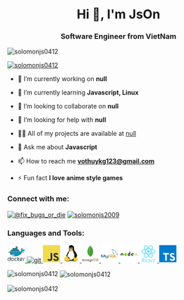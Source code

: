 <h1 align="center">Hi 👋, I'm JsOn</h1>
<h3 align="center">Software Engineer from VietNam</h3>

<p align="left"> <img src="https://komarev.com/ghpvc/?username=solomonjs0412&label=Profile%20views&color=0e75b6&style=flat" alt="solomonjs0412" /> </p>

<p align="left"> <a href="https://github.com/ryo-ma/github-profile-trophy"><img src="https://github-profile-trophy.vercel.app/?username=solomonjs0412" alt="solomonjs0412" /></a> </p>

- 🔭 I’m currently working on **null**

- 🌱 I’m currently learning **Javascript, Linux**

- 👯 I’m looking to collaborate on **null**

- 🤝 I’m looking for help with **null**

- 👨‍💻 All of my projects are available at [null](null)

- 💬 Ask me about **Javascript**

- 📫 How to reach me **vothuykg123@gmail.com**

- ⚡ Fun fact **I love anime style games**

<h3 align="left">Connect with me:</h3>
<p align="left">
<a href="https://twitter.com/@fix_bugs_or_die" target="blank"><img align="center" src="https://raw.githubusercontent.com/rahuldkjain/github-profile-readme-generator/master/src/images/icons/Social/twitter.svg" alt="@fix_bugs_or_die" height="30" width="40" /></a>
<a href="https://linkedin.com/in/solomonjs2009" target="blank"><img align="center" src="https://raw.githubusercontent.com/rahuldkjain/github-profile-readme-generator/master/src/images/icons/Social/linked-in-alt.svg" alt="solomonjs2009" height="30" width="40" /></a>
</p>

<h3 align="left">Languages and Tools:</h3>
<p align="left"> <a href="https://www.docker.com/" target="_blank" rel="noreferrer"> <img src="https://raw.githubusercontent.com/devicons/devicon/master/icons/docker/docker-original-wordmark.svg" alt="docker" width="40" height="40"/> </a> <a href="https://git-scm.com/" target="_blank" rel="noreferrer"> <img src="https://www.vectorlogo.zone/logos/git-scm/git-scm-icon.svg" alt="git" width="40" height="40"/> </a> <a href="https://developer.mozilla.org/en-US/docs/Web/JavaScript" target="_blank" rel="noreferrer"> <img src="https://raw.githubusercontent.com/devicons/devicon/master/icons/javascript/javascript-original.svg" alt="javascript" width="40" height="40"/> </a> <a href="https://www.linux.org/" target="_blank" rel="noreferrer"> <img src="https://raw.githubusercontent.com/devicons/devicon/master/icons/linux/linux-original.svg" alt="linux" width="40" height="40"/> </a> <a href="https://www.mongodb.com/" target="_blank" rel="noreferrer"> <img src="https://raw.githubusercontent.com/devicons/devicon/master/icons/mongodb/mongodb-original-wordmark.svg" alt="mongodb" width="40" height="40"/> </a> <a href="https://www.mysql.com/" target="_blank" rel="noreferrer"> <img src="https://raw.githubusercontent.com/devicons/devicon/master/icons/mysql/mysql-original-wordmark.svg" alt="mysql" width="40" height="40"/> </a> <a href="https://nodejs.org" target="_blank" rel="noreferrer"> <img src="https://raw.githubusercontent.com/devicons/devicon/master/icons/nodejs/nodejs-original-wordmark.svg" alt="nodejs" width="40" height="40"/> </a> <a href="https://reactjs.org/" target="_blank" rel="noreferrer"> <img src="https://raw.githubusercontent.com/devicons/devicon/master/icons/react/react-original-wordmark.svg" alt="react" width="40" height="40"/> </a> <a href="https://www.typescriptlang.org/" target="_blank" rel="noreferrer"> <img src="https://raw.githubusercontent.com/devicons/devicon/master/icons/typescript/typescript-original.svg" alt="typescript" width="40" height="40"/> </a> </p>

<p><img align="left" src="https://github-readme-stats.vercel.app/api/top-langs?username=solomonjs0412&show_icons=true&locale=en&layout=compact" alt="solomonjs0412" /></p>

<p>&nbsp;<img align="center" src="https://github-readme-stats.vercel.app/api?username=solomonjs0412&show_icons=true&locale=en" alt="solomonjs0412" /></p>

<p><img align="center" src="https://github-readme-streak-stats.herokuapp.com/?user=solomonjs0412&" alt="solomonjs0412" /></p>

